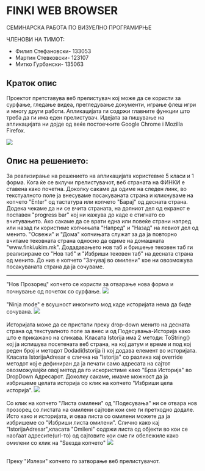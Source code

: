 <h1> <b> FINKI WEB BROWSER </b> </h1>
СЕМИНАРСКА РАБОТА ПО ВИЗУЕЛНО ПРОГРАМИРЊЕ

ЧЛЕНОВИ НА ТИМОТ:

<ul>
<li> Филип Стефановски- 133053 </li>

<li> Мартин Стевковски- 123107 </li>

<li> Митко Гурбански- 135063 </li>
</ul>

<h2> <b> Краток опис </b> </h2>
<p>Проектот претставува веб прелистувач кој може да се користи за сурфање, гледање видеа, прегледување документи, играње флеш игри
и многу други работи. Апликацијата ги содржи главните функции што треба да ги има еден прелистувач. Идејата за пишување на
апликацијата ни дојде од веќе постоечките Google Chrome i Mozilla Firefox. </p>
<img src="http://i.imgur.com/cHq2cZU.jpg">
<h2> <b> Опис на решението: </b> </h2>

<p>
За реализирање на решението на апликацијата користевме 5 класи и 1 форма. Кога ќе се вклучи прелистувачот, веб страната на ФИНКИ 
е ставена како почетна. Доколку сакаме да одиме на следен линк, во текстуалното поле ја внесуваме посакуваната страна и кликнуваме
на копчето "Enter" од тастатура или копчето "Барај" од десната страна. Додека чекаме да ни се вчита страната, на долниот дел од
екранот е поставен "progress bar" кој ни кажува до каде е стигнато со вчитувањето. Ако сакаме да се врати една или повеќе страни
напред или назад ги користиме копчињата "Напред" и "Назад" на левиот дел од менито. "Освежи" и "Дома" копчињата служат за да 
ја повторно вчитаме тековната страна односно да одиме на домашната "www.finki.ukim.mk". Додадавањето нов таб и бришење тековен таб
ги реализираме со "Нов таб" и "Избриши тековен таб" на десната страна од менито. До нив е копчето "Зачувај во омилени" кое ни 
овозможува посакуваната страна да ја сочуваме.
</p>

<hr>
"Нов Прозорец" копчето се користи за отварање нова форма и почнување од почеток со сурфање. 
<img src="http://i.imgur.com/8gBvUjy.jpg"/>
<br>
<br>
"Ninja mode" е всушност инкогнито мод каде историјата нема да биде сочувана.
<img src="http://i.imgur.com/5mVUSv0.jpg"/>
<br>
<br>
Историјата може да се пристапи преку drop-down  менито на десната страна од текстуалното поле за внес и од Подесувања-Историја како што е прикажано на сликава.
Класата Istorija има 2 методи: ToString() кој ја испишува посетената веб страна, на кој датум и време и под кој реден број и 
методот Dodadi(Istorija i) кој додава елемент во историјата.  Класата IstorijaAdresar е слична на "Istorija" со разлика кај override методот кој е дефиниран да ја печати само адресата на сајтот овозможувајќи овој метод да го искористиме како "Брза Историја" во DropDown Адресарот. 
Доколку сакаме, имаме можност да ја избришеме целата историја со клик на копчето "Избриши цела историја".
<img src="http://i.imgur.com/HRb7A3D.jpg"/>
<br>
<br>
Со клик на копчето "Листа омилени" од "Подесувања" ни се отвара нов прозорец со листата на омилени сајтови кои сме ги претходно додале.
Исто како и историјата, и оваа листа со омилени можете да ја избришеме со "Избриши листа омилени". Слично како кај "IstorijaAdresar",класата "Omileni" содржи листа од објекти во кои се наоѓаат адресите(url-то) од сајтовите кои сме ги обележиле како омилени со клик на "Ѕвезда копчето"
<img src="http://i.imgur.com/GNgIFKD.jpg"/>
<br>
<br>

Преку "Излези" копчето го затворање веб прелистувачот.

